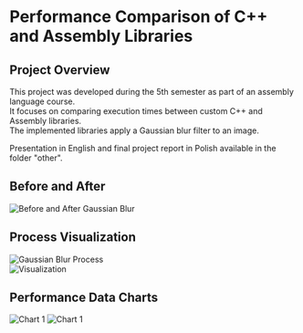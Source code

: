 # Performance Comparison of C++ and Assembly Libraries  

## Project Overview  
This project was developed during the 5th semester as part of an assembly language course.  
It focuses on comparing execution times between custom C++ and Assembly libraries.  
The implemented libraries apply a Gaussian blur filter to an image.

Presentation in English and final project report in Polish available in the folder "other".

## **Before and After**  
![Before and After Gaussian Blur](other/input-outputSzcupak27r.jpg)  

## **Process Visualization**  
![Gaussian Blur Process](other/sem5-proj-ja-ss1.jpg)  
![Visualization](other/blur_animation_v2.gif)  

## **Performance Data Charts**  
![Chart 1](other/1-8-kolorki-SMALL_MEDIUM_BIG_dll_times_bar.png) 
![Chart 1](other/kolorki-SMALL_MEDIUM_BIG_dll_times_bar.png)   
